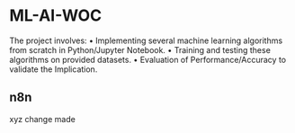 # ML-AI-WOC
The project involves: • Implementing several machine learning algorithms from scratch in Python/Jupyter Notebook. • Training and testing these algorithms on provided datasets. • Evaluation of Performance/Accuracy to validate the Implication. 

## n8n
xyz
 change made
 

